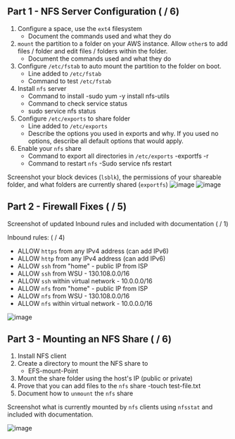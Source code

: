 ## Part 1 - NFS Server Configuration ( / 6)

1. Configure a space, use the `ext4` filesystem
    - Document the commands used and what they do
2. `mount` the partition to a folder on your AWS instance.  Allow `other`s to add files / folder and edit files / folders within the folder.
    - Document the commands used and what they do
3. Configure `/etc/fstab` to auto mount the partition to the folder on boot.
    - Line added to `/etc/fstab`
    - Command to test `/etc/fstab`
3. Install `nfs` server 
    - Command to install
     -sudo yum -y install nfs-utils
    - Command to check service status
     - sudo service nfs status
4. Configure `/etc/exports` to share folder
    - Line added to `/etc/exports`
    - Describe the options you used in exports and why.  If you used no options, describe all default options that would apply.
5. Enable your `nfs` share
    - Command to export all directories in `/etc/exports`
      -exportfs -r 
    - Command to restart `nfs`
     -Sudo service nfs restart

Screenshot your block devices (`lsblk`), the permissions of your shareable folder, and what folders are currently shared (`exportfs`)
![image](https://user-images.githubusercontent.com/112041435/224788876-509c7b90-bfec-4a4e-a8a1-b18780df5365.png)
![image](https://user-images.githubusercontent.com/112041435/224788928-061c25c0-d2c7-4398-a01d-9b55e22460f0.png)

## Part 2 - Firewall Fixes ( / 5)

Screenshot of updated Inbound rules and included with documentation ( / 1)

Inbound rules: ( / 4)
- ALLOW `https` from any IPv4 address (can add IPv6)
- ALLOW `http` from any IPv4 address (can add IPv6)
- ALLOW `ssh` from "home" - public IP from ISP
- ALLOW `ssh` from WSU - 130.108.0.0/16
- ALLOW `ssh` within virtual network - 10.0.0.0/16
- ALLOW `nfs` from "home" - public IP from ISP
- ALLOW `nfs` from WSU - 130.108.0.0/16
- ALLOW `nfs` within virtual network - 10.0.0.0/16

![image](https://user-images.githubusercontent.com/112041435/224790401-f8c633ab-0818-4fe6-9575-52884da4c33b.png)



## Part 3 - Mounting an NFS Share ( / 6)

1. Install NFS client
2. Create a directory to mount the NFS share to
   - EFS-mount-Point
4. Mount the share folder using the host's IP (public or private)
5. Prove that you can add files to the `nfs` share
  -touch test-file.txt
6. Document how to `unmount` the `nfs` share
   
Screenshot what is currently mounted by `nfs` clients using `nfsstat` and included with documentation.


![image](https://user-images.githubusercontent.com/112041435/224793656-df0c200a-ff8c-4275-9703-c00546bd928f.png)




